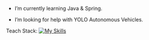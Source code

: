 -  I’m currently learning Java & Spring.
  
-  I’m looking for help with YOLO Autonomous Vehicles.

Teach Stack: 
[![My Skills](https://skillicons.dev/icons?i=java,spring,python,c&perline=5)](https://skillicons.dev)
